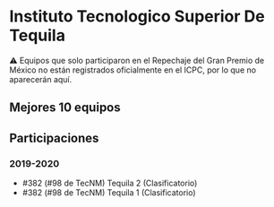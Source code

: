 # Instituto Tecnologico Superior De Tequila

:warning: Equipos que solo participaron en el Repechaje del Gran Premio de México no están registrados oficialmente en el ICPC, por lo que no aparecerán aquí.

## Mejores 10 equipos


## Participaciones

### 2019-2020

- #382 (#98 de TecNM) Tequila 2 (Clasificatorio)
- #382 (#98 de TecNM) Tequila 1 (Clasificatorio)



